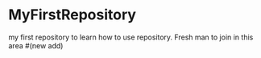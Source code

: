 # MyFirstRepository
my first repository to learn how to use repository.
Fresh man to join in this area #(new add)
